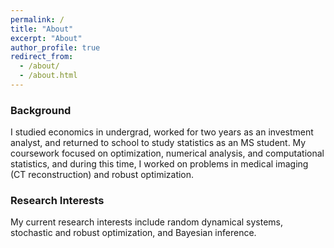```yaml
---
permalink: /
title: "About"
excerpt: "About"
author_profile: true
redirect_from:
  - /about/
  - /about.html
---
```


### Background
I studied economics in undergrad, worked for two years as an investment analyst, and returned to school to study statistics as an MS student.
My coursework focused on optimization, numerical analysis, and computational statistics, and during this time, I worked on problems in medical imaging (CT reconstruction) and robust optimization.

### Research Interests
My current research interests include random dynamical systems, stochastic and robust optimization, and Bayesian inference.
